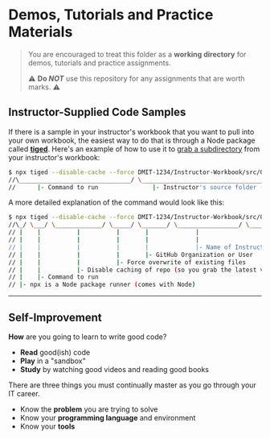 # Demos, Tutorials and Practice Materials

> You are encouraged to treat this folder as a **working directory** for demos, tutorials and practice assignments.
>
> :warning: **Do *NOT*** use this repository for any assignments that are worth marks. :warning:

## Instructor-Supplied Code Samples


If there is a sample in your instructor's workbook that you want to pull into your own workbook, the easiest way to do that is through a Node package called [**tiged**](https://github.com/tiged/tiged#readme). Here's an example of how to use it to [grab a subdirectory](https://github.com/tiged/tiged#specify-a-subdirectory) from your instructor's workbook:

```bash
$ npx tiged --disable-cache --force DMIT-1234/Instructor-Workbook/src/008/demo-events ./src/008/demo-events
//\_______________________________/ \_______________________________________________/ \___________________/
//      |- Command to run               |- Instructor's source folder (on GitHub)        |- Your local destination folder
```


A more detailed explanation of the command would look like this:

```bash
$ npx tiged --disable-cache --force DMIT-1234/Instructor-Workbook/src/008/demo-events ./src/008/demo-events
//\_/ \___/ \_____________/ \_____/ \_______/ \_________________/ \_________________/ \___________________/
// |    |          |          |       |             |                     |                     |- Destination folder
// |    |          |          |       |             |                     |- Instructor's sub-folder
// |    |          |          |       |             |- Name of Instructor's Repo
// |    |          |          |       |- GitHub Organization or User
// |    |          |          |- Force overwrite of existing files
// |    |          |- Disable caching of repo (so you grab the latest version)
// |    |- Command to run
// |- npx is a Node package runner (comes with Node)
```

----

## Self-Improvement

**How** are you going to learn to write good code?

- **Read** good(ish) code
- **Play** in a "sandbox"
- **Study** by watching good videos and reading good books

There are three things you must continually master as you go through your IT career.

- Know the **problem** you are trying to solve
- Know your **programming language** and environment
- Know your **tools**
